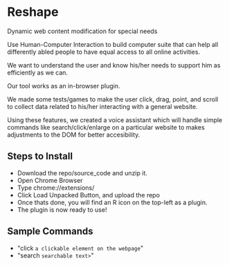 # Reshape
Dynamic web content modification for special needs

Use Human-Computer Interaction to build computer suite that can help all differently abled people to have equal access to all online activities.

We want to understand the user and know his/her needs to support him as efficiently as we can.

Our tool works as an in-browser plugin.

We made some tests/games to make the user click, drag, point, and scroll to collect data related to his/her interacting with a general website.

Using these features, we created a voice assistant which will handle simple commands like search/click/enlarge on a particular website to makes adjustments to the DOM for better accesibility.

## Steps to Install

* Download the repo/source_code and unzip it.
* Open Chrome Browser
* Type chrome://extensions/
* Click Load Unpacked Button, and upload the repo
* Once thats done, you will find an R icon on the top-left as a plugin.
* The plugin is now ready to use!

## Sample Commands

* "click `a clickable element on the webpage`"
* "search `searchable text>`"


